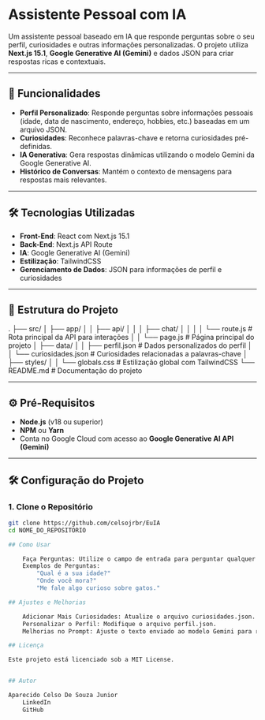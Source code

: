 # Assistente Pessoal com IA

Um assistente pessoal baseado em IA que responde perguntas sobre o seu perfil, curiosidades e outras informações personalizadas. O projeto utiliza **Next.js 15.1**, **Google Generative AI (Gemini)** e dados JSON para criar respostas ricas e contextuais.

---

## 🚀 Funcionalidades

- **Perfil Personalizado**: Responde perguntas sobre informações pessoais (idade, data de nascimento, endereço, hobbies, etc.) baseadas em um arquivo JSON.
- **Curiosidades**: Reconhece palavras-chave e retorna curiosidades pré-definidas.
- **IA Generativa**: Gera respostas dinâmicas utilizando o modelo Gemini da Google Generative AI.
- **Histórico de Conversas**: Mantém o contexto de mensagens para respostas mais relevantes.

---

## 🛠️ Tecnologias Utilizadas

- **Front-End**: React com Next.js 15.1
- **Back-End**: Next.js API Route
- **IA**: Google Generative AI (Gemini)
- **Estilização**: TailwindCSS
- **Gerenciamento de Dados**: JSON para informações de perfil e curiosidades

---

## 📂 Estrutura do Projeto
.
├── src/
│   ├── app/
│   │   ├── api/
│   │   │   ├── chat/
│   │   │   │   └── route.js      # Rota principal da API para interações
│   │   └── page.js               # Página principal do projeto
│   ├── data/
│   │   ├── perfil.json           # Dados personalizados do perfil
│   │   └── curiosidades.json     # Curiosidades relacionadas a palavras-chave
│   ├── styles/
│   │   └── globals.css           # Estilização global com TailwindCSS
└── README.md                     # Documentação do projeto



---

## ⚙️ Pré-Requisitos

- **Node.js** (v18 ou superior)
- **NPM** ou **Yarn**
- Conta no Google Cloud com acesso ao **Google Generative AI API (Gemini)**

---

## 🛠️ Configuração do Projeto

### 1. Clone o Repositório
```bash
git clone https://github.com/celsojrbr/EuIA
cd NOME_DO_REPOSITORIO

## Como Usar

    Faça Perguntas: Utilize o campo de entrada para perguntar qualquer coisa sobre o perfil ou as curiosidades.
    Exemplos de Perguntas:
        "Qual é a sua idade?"
        "Onde você mora?"
        "Me fale algo curioso sobre gatos."

## Ajustes e Melhorias

    Adicionar Mais Curiosidades: Atualize o arquivo curiosidades.json.
    Personalizar o Perfil: Modifique o arquivo perfil.json.
    Melhorias no Prompt: Ajuste o texto enviado ao modelo Gemini para refinar as respostas.

## Licença

Este projeto está licenciado sob a MIT License.


## Autor

Aparecido Celso De Souza Junior
    LinkedIn
    GitHub
